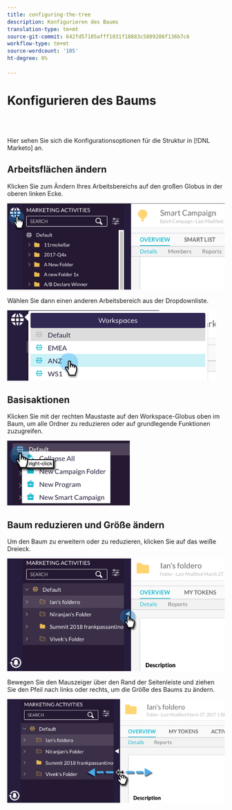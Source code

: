 ```yaml
---
title: configuring-the-tree
description: Konfigurieren des Baums
translation-type: tm+mt
source-git-commit: 642fd57105afff1031f18883c5809206f136b7c6
workflow-type: tm+mt
source-wordcount: '105'
ht-degree: 0%

---
```



# Konfigurieren des Baums

<br> 

Hier sehen Sie sich die Konfigurationsoptionen für die Struktur in [!DNL Marketo] an.

## Arbeitsflächen ändern

Klicken Sie zum Ändern Ihres Arbeitsbereichs auf den großen Globus in der oberen linken Ecke.

![Bild eins](/help/sky/assets/tree/configuring-the-tree/configuring-the-tree-1.png)

Wählen Sie dann einen anderen Arbeitsbereich aus der Dropdownliste.

![Bild zwei](/help/sky/assets/tree/configuring-the-tree/configuring-the-tree-2.png)

## Basisaktionen

Klicken Sie mit der rechten Maustaste auf den Workspace-Globus oben im Baum, um alle Ordner zu reduzieren oder auf grundlegende Funktionen zuzugreifen.

![Bild drei](/help/sky/assets/tree/configuring-the-tree/configuring-the-tree-3.png)

## Baum reduzieren und Größe ändern

Um den Baum zu erweitern oder zu reduzieren, klicken Sie auf das weiße Dreieck.

![Bild vier](/help/sky/assets/tree/configuring-the-tree/configuring-the-tree-4.png)

Bewegen Sie den Mauszeiger über den Rand der Seitenleiste und ziehen Sie den Pfeil nach links oder rechts, um die Größe des Baums zu ändern.

![Bild fünf](/help/sky/assets/tree/configuring-the-tree/configuring-the-tree-5.png)
